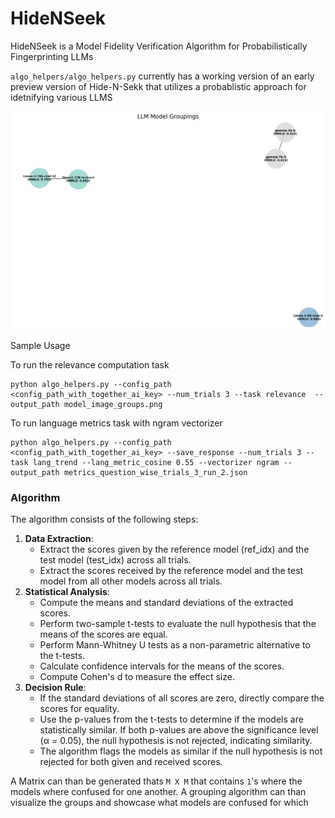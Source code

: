 # HideNSeek
HideNSeek is a Model Fidelity Verification Algorithm for Probabilistically Fingerprinting LLMs

`algo_helpers/algo_helpers.py` currently has a working version of an early preview version of Hide-N-Sekk that utilizes a probablistic approach for idetnifying various LLMS

![LLM Groupings discovered](model_groups.png)

Sample Usage

To run the relevance computation task
```
python algo_helpers.py --config_path <config_path_with_together_ai_key> --num_trials 3 --task relevance  --output_path model_image_groups.png
```

To run language metrics task with ngram vectorizer
```
python algo_helpers.py --config_path <config_path_with_together_ai_key> --save_response --num_trials 3 --task lang_trend --lang_metric_cosine 0.55 --vectorizer ngram --output_path metrics_question_wise_trials_3_run_2.json
```

### Algorithm

The algorithm consists of the following steps:

1. **Data Extraction**:
    - Extract the scores given by the reference model (ref_idx) and the test model (test_idx) across all trials.
    - Extract the scores received by the reference model and the test model from all other models across all trials.
2. **Statistical Analysis**:
    - Compute the means and standard deviations of the extracted scores.
    - Perform two-sample t-tests to evaluate the null hypothesis that the means of the scores are equal.
    - Perform Mann-Whitney U tests as a non-parametric alternative to the t-tests.
    - Calculate confidence intervals for the means of the scores.
    - Compute Cohen's d to measure the effect size.
3. **Decision Rule**:
    - If the standard deviations of all scores are zero, directly compare the scores for equality.
    - Use the p-values from the t-tests to determine if the models are statistically similar. If both p-values are above the significance level (α = 0.05), the null hypothesis is not rejected, indicating similarity.
    - The algorithm flags the models as similar if the null hypothesis is not rejected for both given and received scores.

A Matrix can than be generated thats `M X M` that contains `1`'s where the models where confused for one another. A grouping algorithm can than visualize the groups and showcase what models are confused for which